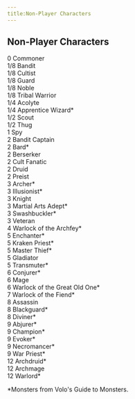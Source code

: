 ```yaml
---
title:Non-Player Characters
---
```


## Non-Player Characters

0 Commoner<br/>
1/8 Bandit<br/>
1/8 Cultist<br/>
1/8 Guard<br/>
1/8 Noble<br/>
1/8 Tribal Warrior<br/>
1/4 Acolyte<br/>
1/4 Apprentice Wizard\*<br/>
1/2 Scout<br/>
1/2 Thug<br/>
1 Spy<br/>
2 Bandit Captain<br/>
2 Bard\*<br/>
2 Berserker<br/>
2 Cult Fanatic<br/>
2 Druid<br/>
2 Preist<br/>
3 Archer\*<br/>
3 Illusionist\*<br/>
3 Knight<br/>
3 Martial Arts Adept\*<br/>
3 Swashbuckler\*<br/>
3 Veteran<br/>
4 Warlock of the Archfey\*<br/>
5 Enchanter\*<br/>
5 Kraken Priest\*<br/> 
5 Master Thief\*<br/>
5 Gladiator<br/>
5 Transmuter\*<br/>
6 Conjurer\*<br/>
6 Mage<br/>
6 Warlock of the Great Old One\*<br/>
7 Warlock of the Fiend\*<br/>
8 Assassin<br/>
8 Blackguard\*<br/>
8 Diviner\*<br/>
9 Abjurer\*<br/>
9 Champion\*<br/>
9 Evoker\*<br/>
9 Necromancer\*<br/>
9 War Priest\*<br/>
12 Archdruid\*<br/>
12 Archmage<br/>
12 Warlord\*<br/>

\*Monsters from Volo's Guide to Monsters.
